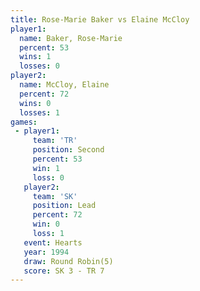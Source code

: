 ```yaml
---
title: Rose-Marie Baker vs Elaine McCloy
player1:                 
  name: Baker, Rose-Marie
  percent: 53            
  wins: 1                
  losses: 0              
player2:                 
  name: McCloy, Elaine   
  percent: 72            
  wins: 0                
  losses: 1              
games:
 - player1:          
     team: 'TR'      
     position: Second
     percent: 53     
     win: 1          
     loss: 0         
   player2:        
     team: 'SK'    
     position: Lead
     percent: 72   
     win: 0        
     loss: 1       
   event: Hearts       
   year: 1994          
   draw: Round Robin(5)
   score: SK 3 - TR 7  
---
```

